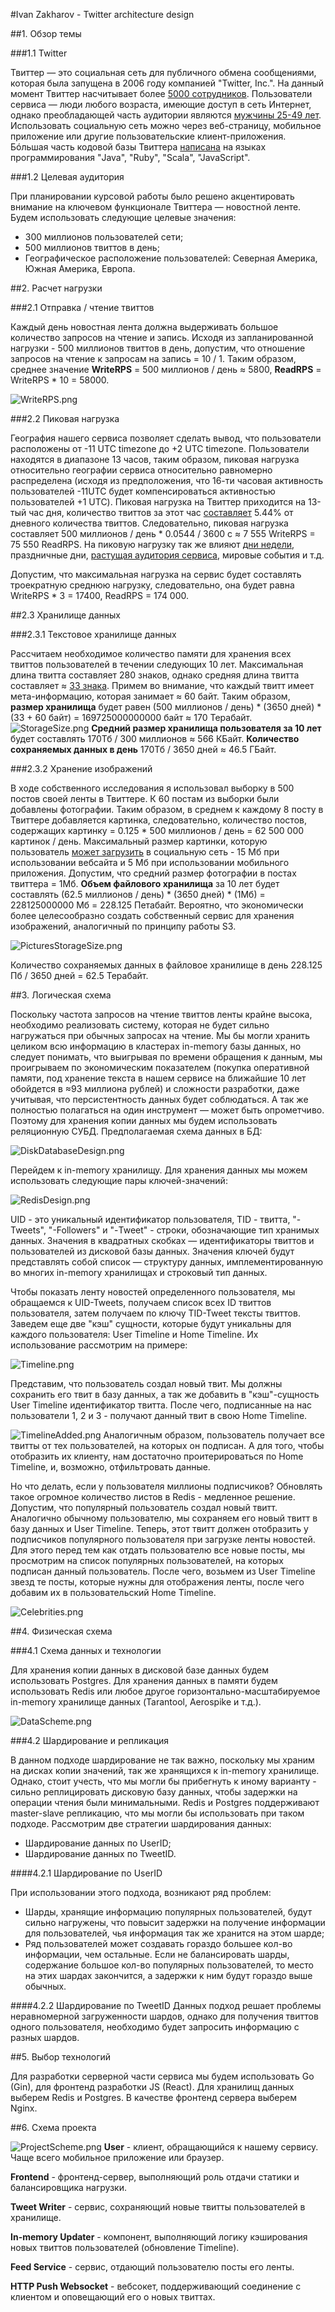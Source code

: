 #Ivan Zakharov - Twitter architecture design

##1. Обзор темы

###1.1 Twitter

Твиттер — это социальная сеть для публичного обмена сообщениями, которая была запущена в 2006 году компанией "Twitter, Inc.". На данный момент Твиттер насчитывает более [5000 сотрудников](https://en.wikipedia.org/wiki/Twitter). 
Пользователи сервиса — люди любого возраста, имеющие доступ в сеть Интернет, однако преобладающей часть аудитории являются [мужчины 25-49 лет](https://www.businessofapps.com/data/twitter-statistics/). 
Использовать социальную сеть можно через веб-страницу, мобильное приложение или другие пользовательские клиент-приложения.
Бóльшая часть кодовой базы Твиттера [написана](https://www.infoq.com/articles/twitter-java-use/) на языках программирования "Java", "Ruby", "Scala", "JavaScript".
   
###1.2 Целевая аудитория

При планировании курсовой работы было решено акцентировать внимание на ключевом функционале Твиттера — новостной ленте. 
Будем использовать следующие целевые значения:

- 300 миллионов пользователей сети;
- 500 миллионов твиттов в день;
- Географическое расположение пользователей: Северная Америка, Южная Америка, Европа.

##2. Расчет нагрузки

###2.1 Отправка / чтение твиттов

Каждый день новостная лента должна выдерживать большое количество запросов на чтение и запись. Исходя из запланированной нагрузки - 500 миллионов твиттов в день, допустим, что отношение запросов на чтение к запросам на запись = 10 / 1.
Таким образом, среднее значение **WriteRPS** = 500 миллионов / день ≈ 5800, **ReadRPS** = WriteRPS * 10 = 58000.

![WriteRPS.png](pictures/WriteRPS.png)

###2.2 Пиковая нагрузка

География нашего сервиса позволяет сделать вывод, что пользователи расположены от -11 UTC timezone до +2 UTC timezone. Пользователи находятся в диапазоне 13 часов, таким образом, пиковая нагрузка относительно географии сервиса относительно равномерно распределена (исходя из предположения, что 16-ти часовая активность пользователей -11UTC будет компенсироваться активностью пользователей +1 UTC).
Пиковая нагрузка на Твиттер приходится на 13-тый час дня, количество твиттов за этот час [составляет](https://smallbusiness.chron.com/peak-times-twitter-activity-62864.html) 5.44% от дневного количества твиттов. Следовательно, пиковая нагрузка составляет 500 миллионов / день * 0.0544 / 3600 с ≈ 7 555 WriteRPS = 75 550 ReadRPS.
На пиковую нагрузку так же влияют [дни недели](https://neilpatel.com/blog/the-science-of-twitter-timing/), праздничные дни, [растущая аудитория сервиса](https://blog.hootsuite.com/twitter-statistics/#:~:text=Twitter's%20user%20base%20is%20predicted%20to%20grow%202.4%25%20in%202021&text=In%20October%2C%20they%20revised%20their,by%202.0%25%20growth%20in%202022.), мировые события и т.д.

Допустим, что максимальная нагрузка на сервис будет составлять троекратную среднюю нагрузку, следовательно, она будет равна WriteRPS * 3 = 17400, ReadRPS = 174 000.

##2.3 Хранилище данных

###2.3.1 Текстовое хранилище данных

Рассчитаем необходимое количество памяти для хранения всех твиттов пользователей в течении следующих 10 лет.
Максимальная длина твитта составляет 280 знаков, однако средняя длина твитта составляет ≈ [33 знака](https://techcrunch.com/2018/10/30/twitters-doubling-of-character-count-from-140-to-280-had-little-impact-on-length-of-tweets/#:~:text=Now%20that%20the%20limit%20is,limit%2C%20now%20it's%201%25.).
Примем во внимание, что каждый твитт имеет мета-информацию, которая занимает ≈ 60 байт.
Таким образом, **размер хранилища** будет равен (500 миллионов / день) * (3650 дней) * (33 + 60 байт) = 169725000000000 байт ≈ 170 Терабайт.
![StorageSize.png](pictures/StorageSize.png)
**Средний размер хранилища пользователя за 10 лет** будет составлять 170Тб / 300 миллионов ≈ 566 КБайт.
**Количество сохраняемых данных в день** 170Тб / 3650 дней ≈ 46.5 ГБайт.

###2.3.2 Хранение изображений

В ходе собственного исследования я использовал выборку в 500 постов своей ленты в Твиттере. К 60 постам из выборки были добавлены фотографии.
Таким образом, в среднем к каждому 8 посту в Твиттере добавляется картинка, следовательно, количество постов, содержащих картинку = 0.125 * 500 миллионов / день = 62 500 000 картинок / день.
Максимальный размер картинки, которую пользователь [может загрузить](https://influencermarketinghub.com/twitter-image-size/#:~:text=The%20ideal%20image%20size%20and,re%20posting%20via%20their%20website.) в социальную сеть - 15 Мб при использовании вебсайта и 5 Мб при использовании мобильного приложения. Допустим, что средний размер фотографии в постах твиттера = 1Мб.
**Объем файлового хранилища** за 10 лет будет составлять (62.5 миллионов / день) * (3650 дней) * (1Мб) = 228125000000 Мб = 228.125 Петабайт.
Вероятно, что экономически более целесообразно создать собственный сервис для хранения изображений, аналогичный по принципу работы S3.


![PicturesStorageSize.png](pictures/PicturesStorageSize.png)

Количество сохраняемых данных в файловое хранилище в день 228.125 Пб / 3650 дней = 62.5 Терабайт.

##3. Логическая схема

Поскольку частота запросов на чтение твиттов ленты крайне высока, необходимо реализовать систему, которая не будет сильно нагружаться при обычных запросах на чтение.
Мы бы могли хранить целиком всю информацию в кластерах in-memory базы данных, но следует понимать, что выигрывая по времени обращения к данным, мы проигрываем по экономическим показателем (покупка оперативной памяти, под хранение текста в нашем сервисе на ближайшие 10 лет обойдется в ≈93 миллиона рублей) и сложности разработки, даже учитывая, что персистентность данных будет соблюдаться. А так же полностью полагаться на один инструмент — может быть опрометчиво.
Поэтому для хранения копии данных мы будем использовать реляционную СУБД.
Предполагаемая схема данных в БД:

![DiskDatabaseDesign.png](pictures/DiskDatabaseDesign.png)

Перейдем к in-memory хранилищу. Для хранения данных мы можем использовать следующие пары ключей-значений:

![RedisDesign.png](pictures/RedisDesign.png)

UID - это уникальный идентификатор пользователя, TID - твитта, "-Tweets", "-Followers" и "-Tweet" - строки, обозначающие тип хранимых данных. Значения в квадратных скобках — идентификаторы твиттов и пользователей из дисковой базы данных. Значения ключей будут представлять собой список — структуру данных, имплементированную во многих in-memory хранилищах и строковый тип данных.

Чтобы показать ленту новостей определенного пользователя, мы обращаемся к UID-Tweets, получаем список всех ID твиттов пользователя, затем получаем по ключу TID-Tweet тексты твиттов.
Заведем еще две "кэш" сущности, которые будут уникальны для каждого пользователя: User Timeline и Home Timeline. Их использование рассмотрим на примере:

![Timeline.png](pictures/Timeline.png)

Представим, что пользователь создал новый твит. Мы должны сохранить его твит в базу данных, а так же добавить в "кэш"-сущность User Timeline идентификатор твитта.
После чего, подписанные на нас пользователи 1, 2 и 3 - получают данный твит в свою Home Timeline.

![TimelineAdded.png](pictures/TimelineAdded.png)
Аналогичным образом, пользователь получает все твитты от тех пользователей, на которых он подписан. А для того, чтобы отобразить их клиенту, нам достаточно проитерироваться по Home Timeline, и, возможно, отфильтровать данные.

Но что делать, если у пользователя миллионы подписчиков? Обновлять такое огромное количество листов в Redis - медленное решение.
Допустим, что популярный пользователь создал новый твитт. Аналогично обычному пользователю, мы сохраняем его новый твитт в базу данных и User Timeline. Теперь, этот твитт должен отобразить у подписчиков популярного пользователя при загрузке ленты новостей.
Для этого перед тем как отдать пользователю все новые посты, мы просмотрим на список популярных пользователей, на которых подписан данный пользователь. После чего, возьмем из User Timeline звезд те посты, которые нужны для отображения ленты, после чего добавим их в пользовательский Home Timeline.

![Celebrities.png](pictures/Celebrities.png)

##4. Физическая схема

###4.1 Схема данных и технологии

Для хранения копии данных в дисковой базе данных будем использовать Postgres.
Для хранения данных в памяти будем использовать Redis или любое другое горизонтально-масштабируемое in-memory хранилище данных (Tarantool, Aerospike и т.д.).
 
![DataScheme.png](pictures/DataScheme.png)
   
###4.2 Шардирование и репликация

В данном подходе шардирование не так важно, поскольку мы храним на дисках копии значений, так же хранящихся к in-memory хранилище. Однако, стоит учесть, что мы могли бы прибегнуть к иному варианту - сильно реплицировать дисковую базу данных, чтобы задержки на операции чтения были минимальными. Redis и Postgres поддерживают master-slave репликацию, что мы могли бы использовать при таком подходе.
Рассмотрим две стратегии шардирования данных:
 - Шардирование данных по UserID;
 - Шардирование данных по TweetID.

####4.2.1 Шардирование по UserID

При использовании этого подхода, возникают ряд проблем:
- Шарды, хранящие информацию популярных пользователей, будут сильно нагружены, что повысит задержки на получение информации для пользователей, чья информация так же хранится на этом шарде;
- Ряд пользователей может создавать гораздо большее кол-во информации, чем остальные. Если не балансировать шарды, содержание большое кол-во популярных пользователей, то место на этих шардах закончится, а задержки к ним будут гораздо выше обычных.

####4.2.2 Шардирование по TweetID
Данных подход решает проблемы неравномерной загруженности шардов, однако для получения твиттов одного пользователя, необходимо будет запросить информацию с разных шардов.


##5. Выбор технологий

Для разработки серверной части сервиса мы будем использовать Go (Gin), для фронтенд разработки JS (React).
Для хранилищ данных выберем Redis и Postgres.
В качестве фронтенд сервера выберем Nginx.

##6. Схема проекта
   
![ProjectScheme.png](pictures/ProjectScheme.png)
**User** - клиент, обращающийся к нашему сервису. Чаще всего мобильное приложение или браузер.

**Frontend** - фронтенд-сервер, выполняющий роль отдачи статики и балансировщика нагрузки.

**Tweet Writer** - сервис, сохраняющий новые твитты пользователей в хранилище.

**In-memory Updater** - компонент, выполняющий логику кэширования новых твиттов пользователей (обновление Timeline).

**Feed Service** - сервис, отдающий пользователю посты его ленты.

**HTTP Push Websocket** - вебсокет, поддерживающий соединение с клиентом и оповещающий его о новых твиттах.
